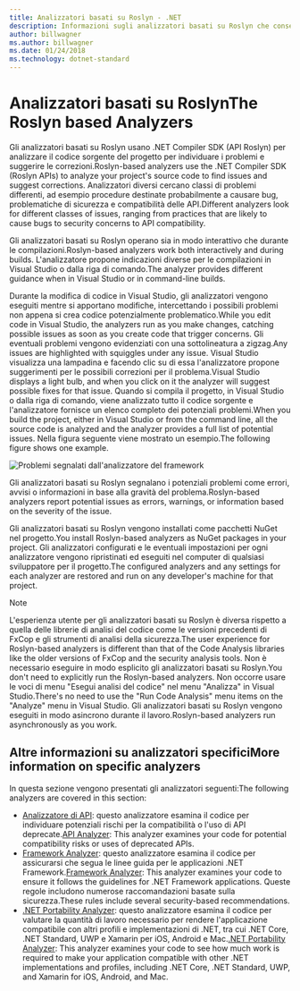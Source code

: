 ```yaml
---
title: Analizzatori basati su Roslyn - .NET
description: Informazioni sugli analizzatori basati su Roslyn che consentono di individuare problemi e suggeriscono correzioni per tali problemi.
author: billwagner
ms.author: billwagner
ms.date: 01/24/2018
ms.technology: dotnet-standard
---
```


# <a name="the-roslyn-based-analyzers"></a><span data-ttu-id="4e47d-103">Analizzatori basati su Roslyn</span><span class="sxs-lookup"><span data-stu-id="4e47d-103">The Roslyn based Analyzers</span></span>

<span data-ttu-id="4e47d-104">Gli analizzatori basati su Roslyn usano .NET Compiler SDK (API Roslyn) per analizzare il codice sorgente del progetto per individuare i problemi e suggerire le correzioni.</span><span class="sxs-lookup"><span data-stu-id="4e47d-104">Roslyn-based analyzers use the .NET Compiler SDK (Roslyn APIs) to analyze your project's source code to find issues and suggest corrections.</span></span> <span data-ttu-id="4e47d-105">Analizzatori diversi cercano classi di problemi differenti, ad esempio procedure destinate probabilmente a causare bug, problematiche di sicurezza e compatibilità delle API.</span><span class="sxs-lookup"><span data-stu-id="4e47d-105">Different analyzers look for different classes of issues, ranging from practices that are likely to cause bugs to security concerns to API compatibility.</span></span>

<span data-ttu-id="4e47d-106">Gli analizzatori basati su Roslyn operano sia in modo interattivo che durante le compilazioni.</span><span class="sxs-lookup"><span data-stu-id="4e47d-106">Roslyn-based analyzers work both interactively and during builds.</span></span> <span data-ttu-id="4e47d-107">L'analizzatore propone indicazioni diverse per le compilazioni in Visual Studio o dalla riga di comando.</span><span class="sxs-lookup"><span data-stu-id="4e47d-107">The analyzer provides different guidance when in Visual Studio or in command-line builds.</span></span>

<span data-ttu-id="4e47d-108">Durante la modifica di codice in Visual Studio, gli analizzatori vengono eseguiti mentre si apportano modifiche, intercettando i possibili problemi non appena si crea codice potenzialmente problematico.</span><span class="sxs-lookup"><span data-stu-id="4e47d-108">While you edit code in Visual Studio, the analyzers run as you make changes, catching possible issues as soon as you create code that trigger concerns.</span></span> <span data-ttu-id="4e47d-109">Gli eventuali problemi vengono evidenziati con una sottolineatura a zigzag.</span><span class="sxs-lookup"><span data-stu-id="4e47d-109">Any issues are highlighted with squiggles under any issue.</span></span> <span data-ttu-id="4e47d-110">Visual Studio visualizza una lampadina e facendo clic su di essa l'analizzatore propone suggerimenti per le possibili correzioni per il problema.</span><span class="sxs-lookup"><span data-stu-id="4e47d-110">Visual Studio displays a light bulb, and when you click on it the analyzer will suggest possible fixes for that issue.</span></span> <span data-ttu-id="4e47d-111">Quando si compila il progetto, in Visual Studio o dalla riga di comando, viene analizzato tutto il codice sorgente e l'analizzatore fornisce un elenco completo dei potenziali problemi.</span><span class="sxs-lookup"><span data-stu-id="4e47d-111">When you build the project, either in Visual Studio or from the command line, all the source code is analyzed and the analyzer provides a full list of potential issues.</span></span> <span data-ttu-id="4e47d-112">Nella figura seguente viene mostrato un esempio.</span><span class="sxs-lookup"><span data-stu-id="4e47d-112">The following figure shows one example.</span></span>

![Problemi segnalati dall'analizzatore del framework](./media/framework-analyzers-2.png)

<span data-ttu-id="4e47d-114">Gli analizzatori basati su Roslyn segnalano i potenziali problemi come errori, avvisi o informazioni in base alla gravità del problema.</span><span class="sxs-lookup"><span data-stu-id="4e47d-114">Roslyn-based analyzers report potential issues as errors, warnings, or information based on the severity of the issue.</span></span>

<span data-ttu-id="4e47d-115">Gli analizzatori basati su Roslyn vengono installati come pacchetti NuGet nel progetto.</span><span class="sxs-lookup"><span data-stu-id="4e47d-115">You install Roslyn-based analyzers as NuGet packages in your project.</span></span> <span data-ttu-id="4e47d-116">Gli analizzatori configurati e le eventuali impostazioni per ogni analizzatore vengono ripristinati ed eseguiti nel computer di qualsiasi sviluppatore per il progetto.</span><span class="sxs-lookup"><span data-stu-id="4e47d-116">The configured analyzers and any settings for each analyzer are restored and run on any developer's machine for that project.</span></span>

> [!NOTE]
> <span data-ttu-id="4e47d-117">L'esperienza utente per gli analizzatori basati su Roslyn è diversa rispetto a quella delle librerie di analisi del codice come le versioni precedenti di FxCop e gli strumenti di analisi della sicurezza.</span><span class="sxs-lookup"><span data-stu-id="4e47d-117">The user experience for Roslyn-based analyzers is different than that of the Code Analysis libraries like the older versions of FxCop and the security analysis tools.</span></span>  <span data-ttu-id="4e47d-118">Non è necessario eseguire in modo esplicito gli analizzatori basati su Roslyn.</span><span class="sxs-lookup"><span data-stu-id="4e47d-118">You don't need to explicitly run the Roslyn-based analyzers.</span></span> <span data-ttu-id="4e47d-119">Non occorre usare le voci di menu "Esegui analisi del codice" nel menu "Analizza" in Visual Studio.</span><span class="sxs-lookup"><span data-stu-id="4e47d-119">There's no need to use the "Run Code Analysis" menu items on the "Analyze" menu in Visual Studio.</span></span> <span data-ttu-id="4e47d-120">Gli analizzatori basati su Roslyn vengono eseguiti in modo asincrono durante il lavoro.</span><span class="sxs-lookup"><span data-stu-id="4e47d-120">Roslyn-based analyzers run asynchronously as you work.</span></span>

## <a name="more-information-on-specific-analyzers"></a><span data-ttu-id="4e47d-121">Altre informazioni su analizzatori specifici</span><span class="sxs-lookup"><span data-stu-id="4e47d-121">More information on specific analyzers</span></span>

<span data-ttu-id="4e47d-122">In questa sezione vengono presentati gli analizzatori seguenti:</span><span class="sxs-lookup"><span data-stu-id="4e47d-122">The following analyzers are covered in this section:</span></span>

* <span data-ttu-id="4e47d-123">[Analizzatore di API](api-analyzer.md): questo analizzatore esamina il codice per individuare potenziali rischi per la compatibilità o l'uso di API deprecate.</span><span class="sxs-lookup"><span data-stu-id="4e47d-123">[API Analyzer](api-analyzer.md): This analyzer examines your code for potential compatibility risks or uses of deprecated APIs.</span></span>
* <span data-ttu-id="4e47d-124">[Framework Analyzer](framework-analyzer.md): questo analizzatore esamina il codice per assicurarsi che segua le linee guida per le applicazioni .NET Framework.</span><span class="sxs-lookup"><span data-stu-id="4e47d-124">[Framework Analyzer](framework-analyzer.md): This analyzer examines your code to ensure it follows the guidelines for .NET Framework applications.</span></span> <span data-ttu-id="4e47d-125">Queste regole includono numerose raccomandazioni basate sulla sicurezza.</span><span class="sxs-lookup"><span data-stu-id="4e47d-125">These rules include several security-based recommendations.</span></span>
* <span data-ttu-id="4e47d-126">[.NET Portability Analyzer](portability-analyzer.md): questo analizzatore esamina il codice per valutare la quantità di lavoro necessario per rendere l'applicazione compatibile con altri profili e implementazioni di .NET, tra cui .NET Core, .NET Standard, UWP e Xamarin per iOS, Android e Mac.</span><span class="sxs-lookup"><span data-stu-id="4e47d-126">[.NET Portability Analyzer](portability-analyzer.md): This analyzer examines your code to see how much work is required to make your application compatible with other .NET implementations and profiles, including .NET Core, .NET Standard, UWP, and Xamarin for iOS, Android, and Mac.</span></span>
